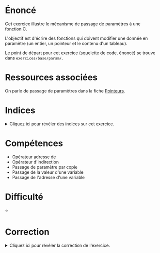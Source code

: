 # Énoncé

Cet exercice illustre le mécanisme de passage de paramètres à une fonction C.

L'objectif est d'écrire des fonctions qui doivent modifier une donnée en paramètre (un entier, un pointeur et le contenu d'un tableau).

Le point de départ pour cet exercice (squelette de code, énoncé) se trouve dans `exercices/base/param/`.

# Ressources associées

On parle de passage de paramètres dans la fiche [Pointeurs](https://formationc.pages.ensimag.fr/prepa/prof/papl/pointeurs/).

# Indices

<details>
<summary>Cliquez ici pour révéler des indices sur cet exercice.</summary>
Relisez bien l'exemple donné dans la fiche Pointeurs sur le passage de paramètres en C (fonction `echange_faux` versus `echange`).
<br>

</details>

# Compétences

* Opérateur adresse de
* Opérateur d'indirection
* Passage de paramètre par copie
* Passage de la valeur d'une variable
* Passage de l'adresse d'une variable

# Difficulté

:star:
# Correction

<details>
<summary>Cliquez ici pour révéler la correction de l'exercice.</summary>
#### Corrigé du fichier param.c

```c
#include <stdlib.h>
#include <stdint.h>
#include <stdio.h>
#include <assert.h>

/*
    A insérer ici les implémentations des fonctions :
    - void incremente(...) qui doit incrémenter la valeur d'un entier
      récupéré par l'intermédiaire d'un paramètre ;
    - void met_a_zero(..., size_t len) qui doit mettre les len cases
      du tableau récupéré par l'intermédiaire d'un paramètre à 0 ;
    - void met_a_null(...) qui passe le pointeur récupéré par l'intermédiaire
      d'un paramètre à la valeur NULL.

    Les ... dans les prototypes détaillés ci-dessus sont à remplacer par ce qui
    vous semble adéquat.
*/

/*
    On déclare ces trois fonctions static, puisqu'elles ne seront utilisées que
    dans ce fichier.
*/
/*
    On passe l'adresse de l'entier dont on veut modifier la valeur.
    La variable x est locale à la fonction incremente, et a été
    initialisée à l'entrée de la fonction à la valeur passée en paramètre
    d'incremente(), dans le main. Autrement dit, quand on entre dans la fonction
    incremente(), x vaut &toto, ou encore x référence toto.
*/
static void incremente(int8_t* x)
{
    /*
        On utilise l'opérateur * pour aller lire et écrire la valeur
        référencée par x (donc celle de la variable toto ici).
    */
    *x = *x + 1;
}

/*
    En C, un tableau est représenté par l'adresse de son premier élément.
    On passe donc l'adresse du premier élément du tableau à modifier
    en parametre de met_a_zero.

    Là encore, la variable tab est locale à la fonction met_a_zero, et
    a été initialisée à l'entrée de la fonction à la valeur passée en
    paramètre de met_a_zero() dans le main. Autrement dit, tab vaut pouet
    à l'entrée de la fonction, c'est-à-dire que comme pouet, tab référence
    le premier élément du tableau pouet.
*/
static void met_a_zero(int8_t* tab, size_t len)
{
    for (size_t i = 0; i < len; i++)
        tab[i] = 0;
    /*
        tab[i] est équivalent à *(tab + i).
        On parcourt donc les len éléments accessibles depuis l'adresse
        portée par la variable tab, et on les met tous à 0.
    */
}

/*
    Ici on cherche à modifier la valeur d'un pointeur passé en paramètre.
    Comme pour incremente(), on va passer l'adresse de cette variable pour
    pouvoir en modifier le contenu à l'intérieur de la fonction met_a_null().

    La variable ptr est locale à la fonction met_a_null, et a été
    initialisée à l'entrée de la fonction à la valeur passée en paramètre
    de met_a_null(), dans le main. Autrement dit, quand on entre dans la fonction
    met_a_null(), ptr vaut &coucou, ou encore ptr référence coucou.
*/
static void met_a_null(char** ptr)
{
    /*
        On utilise l'opérateur * pour aller écrire la valeur
        référencée par ptr (donc celle de la variable coucou ici).
    */
    *ptr = NULL;
}

int main(void)
{
    int8_t toto = 0;
    // TODO : insérez ici un appel à la fonction incremente pour modifier la valeur de toto
    incremente(&toto);
    assert(toto == 1);

    int8_t pouet[] = { 1, 2, 3 };
    // TODO : insérer ici un appel à la fonction met_a_zero pour mettre toutes les cases de pouet à 0
    met_a_zero(pouet, 3);
    assert(pouet[0] == 0 && pouet[1] == 0 && pouet[2] == 0);

    char* coucou = "hello !";
    // TODO : insérer ici un appel à la fonction met_a_null pour mettre coucou à NULL
    met_a_null(&coucou);
    assert(coucou == NULL);

    printf("Bravo, si vous arrivez jusqu'ici, c'est que tout fonctionne bien !\n");

    return EXIT_SUCCESS;
}

```


</details>
